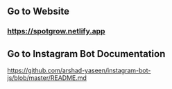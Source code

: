 ## Go to Website

### https://spotgrow.netlify.app

## Go to Instagram Bot Documentation

https://github.com/arshad-yaseen/instagram-bot-js/blob/master/README.md
